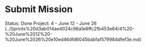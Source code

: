 # Submit Mission

Status: Done
Project: 4 - June 12 - June 26 (../Sprints%20d3ab014ae4024c96a1e8ffc2fb453e64/4%20-%20June%2012%20-%20June%2026%20e10ed46dfd6045babfaf579984dfef3e.md)